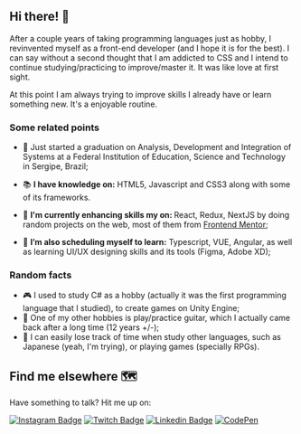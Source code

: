 ## Hi there! 👋


After a couple years of taking programming languages just as hobby, I revinvented myself as a front-end developer (and I hope it is for the best). I can say without a second thought that I am addicted to CSS and I intend to continue studying/practicing to improve/master it. It was like love at first sight. 

At this point I am always trying to improve skills I already have or learn something new. It's a enjoyable routine.


### Some related points

- 🏫 Just started a graduation on Analysis, Development and Integration of Systems at a Federal Institution of Education, Science and Technology in Sergipe, Brazil;

- 📚 <strong>I have knowledge on:</strong>
HTML5, Javascript and CSS3 along with some of its frameworks.

- 🔭 <strong>I'm currently enhancing skills my on: </strong> 
React, Redux, NextJS by doing random projects on the web, most of them from [Frontend Mentor](https://www.frontendmentor.io/challenges);

<!-- - 🤝 With some help I could also manage
'qualquer coisa' -->

- 🌱 <strong>I’m also scheduling myself to learn:</strong>
Typescript, VUE, Angular, as well as learning UI/UX designing skills and its tools (Figma, Adobe XD);


### Random facts

- 🎮 I used to study C# as a hobby (actually it was the first programming language that I studied), to create games on Unity Engine;
- 🎼 One of my other hobbies is play/practice guitar, which I actually came back after a long time (12 years +/-);
- 📖 I can easily lose track of time when study other languages, such as Japanese (yeah, I'm trying), or playing games (specially RPGs).


## Find me elsewhere 🗺️

Have something to talk? Hit me up on:

[![Instagram Badge](https://img.shields.io/badge/Instagram-E4405F?style=for-the-badge&logo=instagram&logoColor=white&link=https://www.instagram.com/_notfaceroll/)]( https://www.instagram.com/_notfaceroll/)
[![Twitch Badge](https://img.shields.io/badge/Twitch-9146FF?style=for-the-badge&logo=twitch&logoColor=white&link=https://www.twitch.tv/notfaceroll)]( https://www.twitch.tv/notfaceroll)
[![Linkedin Badge](https://img.shields.io/badge/LinkedIn-0077B5?style=for-the-badge&logo=linkedin&logoColor=white&link=https://www.linkedin.com/in/jorge-miguel-mesquita)](https://www.linkedin.com/in/jorge-miguel-mesquita)
[![CodePen](https://img.shields.io/badge/Codepen-000000?style=for-the-badge&logo=codepen&logoColor=white)](https://codepen.io/notfaceroll)


<!-- <p align="left"> <a href="https://www.w3schools.com/css/" target="_blank" rel="noreferrer"> <img src="https://raw.githubusercontent.com/devicons/devicon/master/icons/css3/css3-original-wordmark.svg" alt="css3" width="40" height="40"/> </a> <a href="https://git-scm.com/" target="_blank" rel="noreferrer"> <img src="https://www.vectorlogo.zone/logos/git-scm/git-scm-icon.svg" alt="git" width="40" height="40"/> </a> <a href="https://www.w3.org/html/" target="_blank" rel="noreferrer"> <img src="https://raw.githubusercontent.com/devicons/devicon/master/icons/html5/html5-original-wordmark.svg" alt="html5" width="40" height="40"/> </a> <a href="https://developer.mozilla.org/en-US/docs/Web/JavaScript" target="_blank" rel="noreferrer"> <img src="https://raw.githubusercontent.com/devicons/devicon/master/icons/javascript/javascript-original.svg" alt="javascript" width="40" height="40"/> </a> <a href="https://nextjs.org/" target="_blank" rel="noreferrer"> <img src="https://cdn.worldvectorlogo.com/logos/nextjs-2.svg" alt="nextjs" width="40" height="40"/> </a> <a href="https://reactjs.org/" target="_blank" rel="noreferrer"> <img src="https://raw.githubusercontent.com/devicons/devicon/master/icons/react/react-original-wordmark.svg" alt="react" width="40" height="40"/> </a> <a href="https://tailwindcss.com/" target="_blank" rel="noreferrer"> <img src="https://www.vectorlogo.zone/logos/tailwindcss/tailwindcss-icon.svg" alt="tailwind" width="40" height="40"/> </a> </p> -->


<!--
**notFaceroll/notFaceroll** is a ✨ _special_ ✨ repository because its `README.md` (this file) appears on your GitHub profile.
-->

